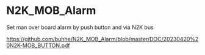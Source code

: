 # N2K_MOB_Alarm
Set man over board alarm by push button and via N2K bus

https://github.com/buhhe/N2K_MOB_Alarm/blob/master/DOC/20230420%20N2K-MOB_BUTTON.pdf
